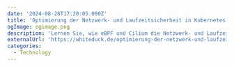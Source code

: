 ```yaml
---
date: '2024-08-28T17:20:05.000Z'
title: '‍Optimierung der Netzwerk- und Laufzeitsicherheit in Kubernetes durch den Einsatz von eBPF und Cilium'
ogImage: ogimage.png
description: 'Lernen Sie, wie eBPF und Cilium die Netzwerk- und Laufzeitsicherheit in Kubernetes-Umgebungen verbessern können'
externalUrl: 'https://whiteduck.de/optimierung-der-netzwerk-und-laufzeitsicherheit-in-kubernetes-durch-den-einsatz-von-ebpf-und-cilium/'
categories:
  - Technology
---
```

